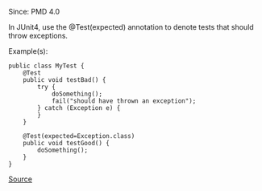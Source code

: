 Since: PMD 4.0

In JUnit4, use the @Test(expected) annotation to denote tests that should throw exceptions.

Example(s):
```
public class MyTest {
	@Test
    public void testBad() {
        try {
            doSomething();
            fail("should have thrown an exception");
        } catch (Exception e) {
        }
    }

	@Test(expected=Exception.class)
    public void testGood() {
        doSomething();
    }
}
```

[Source](https://pmd.github.io/pmd-5.5.4/pmd-java/rules/java/migrating.html#JUnitUseExpected)
